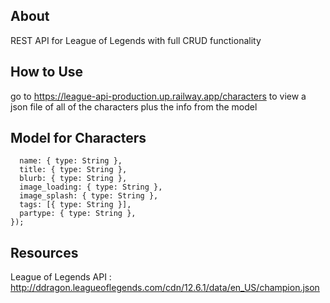 ## About

REST API for League of Legends with full CRUD functionality

## How to Use

go to https://league-api-production.up.railway.app/characters to view a json file of all of the characters plus the info from the model

## Model for Characters

```const Character = new Schema({
  name: { type: String },
  title: { type: String },
  blurb: { type: String },
  image_loading: { type: String },
  image_splash: { type: String },
  tags: [{ type: String }],
  partype: { type: String },
});
```

## Resources

League of Legends API :
http://ddragon.leagueoflegends.com/cdn/12.6.1/data/en_US/champion.json
